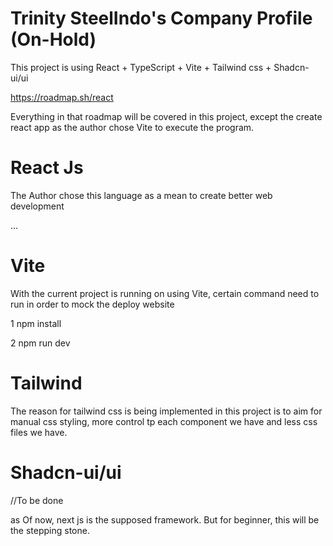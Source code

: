 # Trinity SteelIndo's Company Profile (On-Hold)

This project is using React + TypeScript + Vite + Tailwind css + Shadcn-ui/ui


https://roadmap.sh/react

Everything in that roadmap will be covered in this project, except the create react app as the author chose Vite to execute the program.

# React Js

The Author chose this language as a mean to create better web development

...


# Vite

With the current project is running on using Vite, certain command need to run in order to mock the deploy website

1 npm install

2 npm run dev

# Tailwind 

The reason for tailwind css is being implemented in this project is to aim for manual css styling, more control tp each component we have and less css files we have.

# Shadcn-ui/ui

//To be done


as Of now, next js is the supposed framework. But for beginner, this will be the stepping stone.
